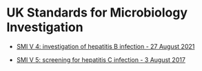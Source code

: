 # UK Standards for Microbiology Investigation

* [SMI V 4: investigation of hepatitis B infection - 27 August 2021](V_4i6.1.pdf) 

* [SMI V 5: screening for hepatitis C infection - 3 August 2017](V_5i7.pdf) 
